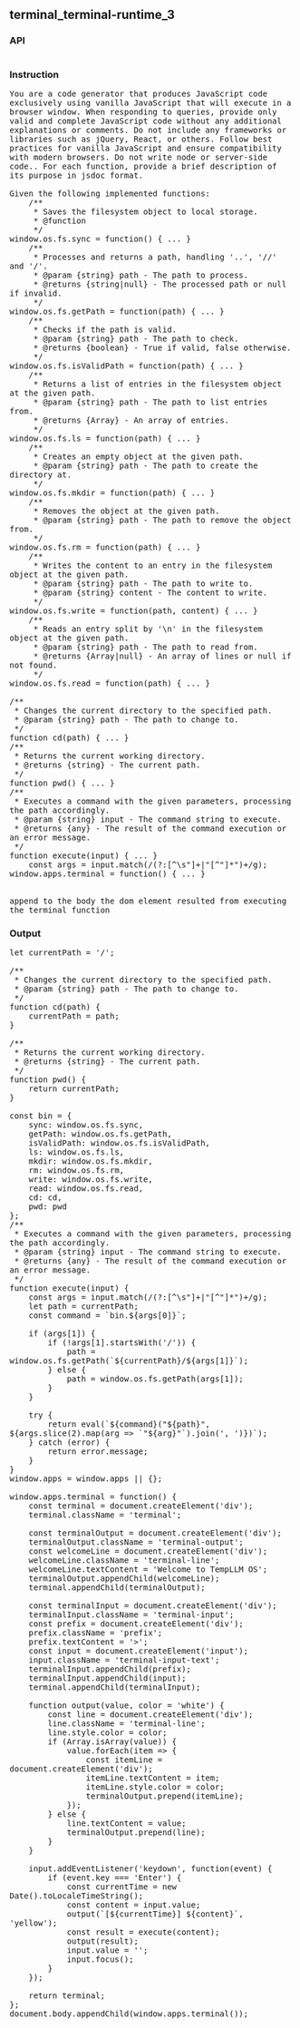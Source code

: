 ## terminal_terminal-runtime_3
### API
<pre style='text-wrap: wrap'></pre>
### Instruction
<pre style='text-wrap: wrap'>
You are a code generator that produces JavaScript code exclusively using vanilla JavaScript that will execute in a browser window. When responding to queries, provide only valid and complete JavaScript code without any additional explanations or comments. Do not include any frameworks or libraries such as jQuery, React, or others. Follow best practices for vanilla JavaScript and ensure compatibility with modern browsers. Do not write node or server-side code.. For each function, provide a brief description of its purpose in jsdoc format.

Given the following implemented functions:
    /**
     * Saves the filesystem object to local storage.
     * @function
     */
window.os.fs.sync = function() { ... }
    /**
     * Processes and returns a path, handling '..', '//' and '/'.
     * @param {string} path - The path to process.
     * @returns {string|null} - The processed path or null if invalid.
     */
window.os.fs.getPath = function(path) { ... }
    /**
     * Checks if the path is valid.
     * @param {string} path - The path to check.
     * @returns {boolean} - True if valid, false otherwise.
     */
window.os.fs.isValidPath = function(path) { ... }
    /**
     * Returns a list of entries in the filesystem object at the given path.
     * @param {string} path - The path to list entries from.
     * @returns {Array} - An array of entries.
     */
window.os.fs.ls = function(path) { ... }
    /**
     * Creates an empty object at the given path.
     * @param {string} path - The path to create the directory at.
     */
window.os.fs.mkdir = function(path) { ... }
    /**
     * Removes the object at the given path.
     * @param {string} path - The path to remove the object from.
     */
window.os.fs.rm = function(path) { ... }
    /**
     * Writes the content to an entry in the filesystem object at the given path.
     * @param {string} path - The path to write to.
     * @param {string} content - The content to write.
     */
window.os.fs.write = function(path, content) { ... }
    /**
     * Reads an entry split by '\n' in the filesystem object at the given path.
     * @param {string} path - The path to read from.
     * @returns {Array|null} - An array of lines or null if not found.
     */
window.os.fs.read = function(path) { ... }

/**
 * Changes the current directory to the specified path.
 * @param {string} path - The path to change to.
 */
function cd(path) { ... }
/**
 * Returns the current working directory.
 * @returns {string} - The current path.
 */
function pwd() { ... }
/**
 * Executes a command with the given parameters, processing the path accordingly.
 * @param {string} input - The command string to execute.
 * @returns {any} - The result of the command execution or an error message.
 */
function execute(input) { ... }
    const args = input.match(/(?:[^\s"]+|"[^"]*")+/g);
window.apps.terminal = function() { ... }


append to the body the dom element resulted from executing the terminal function
</pre>
### Output
<pre style='text-wrap: wrap'>let currentPath = '/';

/**
 * Changes the current directory to the specified path.
 * @param {string} path - The path to change to.
 */
function cd(path) {
    currentPath = path;
}

/**
 * Returns the current working directory.
 * @returns {string} - The current path.
 */
function pwd() {
    return currentPath;
}

const bin = {
    sync: window.os.fs.sync,
    getPath: window.os.fs.getPath,
    isValidPath: window.os.fs.isValidPath,
    ls: window.os.fs.ls,
    mkdir: window.os.fs.mkdir,
    rm: window.os.fs.rm,
    write: window.os.fs.write,
    read: window.os.fs.read,
    cd: cd,
    pwd: pwd
};
/**
 * Executes a command with the given parameters, processing the path accordingly.
 * @param {string} input - The command string to execute.
 * @returns {any} - The result of the command execution or an error message.
 */
function execute(input) {
    const args = input.match(/(?:[^\s"]+|"[^"]*")+/g);
    let path = currentPath;
    const command = `bin.${args[0]}`;
    
    if (args[1]) {
        if (!args[1].startsWith('/')) {
            path = window.os.fs.getPath(`${currentPath}/${args[1]}`);
        } else {
            path = window.os.fs.getPath(args[1]);
        }
    }

    try {
        return eval(`${command}("${path}", ${args.slice(2).map(arg => `"${arg}"`).join(', ')})`);
    } catch (error) {
        return error.message;
    }
}
window.apps = window.apps || {};

window.apps.terminal = function() {
    const terminal = document.createElement('div');
    terminal.className = 'terminal';

    const terminalOutput = document.createElement('div');
    terminalOutput.className = 'terminal-output';
    const welcomeLine = document.createElement('div');
    welcomeLine.className = 'terminal-line';
    welcomeLine.textContent = 'Welcome to TempLLM OS';
    terminalOutput.appendChild(welcomeLine);
    terminal.appendChild(terminalOutput);

    const terminalInput = document.createElement('div');
    terminalInput.className = 'terminal-input';
    const prefix = document.createElement('div');
    prefix.className = 'prefix';
    prefix.textContent = '>';
    const input = document.createElement('input');
    input.className = 'terminal-input-text';
    terminalInput.appendChild(prefix);
    terminalInput.appendChild(input);
    terminal.appendChild(terminalInput);

    function output(value, color = 'white') {
        const line = document.createElement('div');
        line.className = 'terminal-line';
        line.style.color = color;
        if (Array.isArray(value)) {
            value.forEach(item => {
                const itemLine = document.createElement('div');
                itemLine.textContent = item;
                itemLine.style.color = color;
                terminalOutput.prepend(itemLine);
            });
        } else {
            line.textContent = value;
            terminalOutput.prepend(line);
        }
    }

    input.addEventListener('keydown', function(event) {
        if (event.key === 'Enter') {
            const currentTime = new Date().toLocaleTimeString();
            const content = input.value;
            output(`[${currentTime}] ${content}`, 'yellow');
            const result = execute(content);
            output(result);
            input.value = '';
            input.focus();
        }
    });

    return terminal;
};
document.body.appendChild(window.apps.terminal());
</pre>
